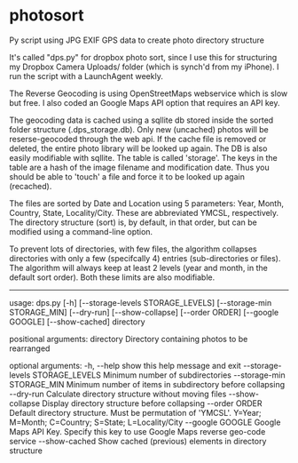 # photosort
Py script using JPG EXIF GPS data to create photo directory structure

It's called "dps.py" for dropbox photo sort, since I use this for structuring my Dropbox Camera Uploads/ folder (which is synch'd from my iPhone). I run the script with a LaunchAgent weekly.

The Reverse Geocoding is using OpenStreetMaps webservice which is slow but free. I also coded an Google Maps API option that requires an API key.

The geocoding data is cached using a sqllite db stored inside the sorted folder structure (.dps_storage.db). Only new (uncached) photos will be reserse-geocoded through the web api. If the cache file is removed or deleted, the entire photo library will be looked up again. The DB is also easily modifiable with sqllite. The table is called 'storage'. The keys in the table are a hash of the image filename and modification date. Thus you should be able to 'touch' a file and force it to be looked up again (recached).

The files are sorted by Date and Location using 5 parameters: Year, Month, Country, State, Locality/City. These are abbreviated YMCSL, respectively. The directory structure (sort) is, by default, in that order, but can be modified using a command-line option.

To prevent lots of directories, with few files, the algorithm collapses directories with only a few (specifcally 4) entries (sub-directories or files). The algorithm will always keep at least 2 levels (year and month, in the default sort order). Both these limits are also modifiable.

***
usage: dps.py [-h] [--storage-levels STORAGE_LEVELS]
              [--storage-min STORAGE_MIN] [--dry-run] [--show-collapse]
              [--order ORDER] [--google GOOGLE] [--show-cached]
              directory

positional arguments:
  directory             Directory containing photos to be rearranged

optional arguments:
  -h, --help            show this help message and exit
  --storage-levels STORAGE_LEVELS
                        Minimum number of subdirectories
  --storage-min STORAGE_MIN
                        Minimum number of items in subdirectory before
                        collapsing
  --dry-run             Calculate directory structure without moving files
  --show-collapse       Display directory structure before collapsing
  --order ORDER         Default directory structure. Must be permutation of
                        'YMCSL'. Y=Year; M=Month; C=Country; S=State;
                        L=Locality/City
  --google GOOGLE       Google Maps API Key. Specify this key to use Google
                        Maps reverse geo-code service
  --show-cached         Show cached (previous) elements in directory structure






